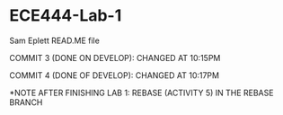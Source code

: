# ECE444-Lab-1
Sam Eplett READ.ME file

COMMIT 3 (DONE ON DEVELOP): CHANGED AT 10:15PM

COMMIT 4 (DONE OF DEVELOP): CHANGED AT 10:17PM




*NOTE AFTER FINISHING LAB 1: REBASE (ACTIVITY 5) IN THE REBASE BRANCH
